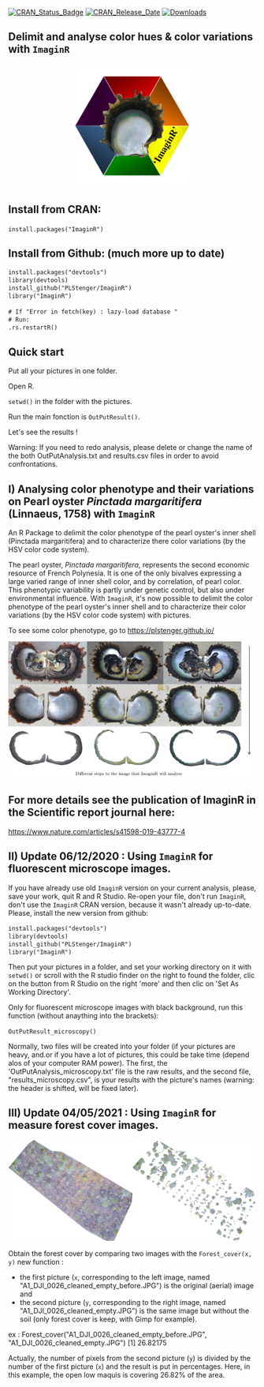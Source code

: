 
[![CRAN_Status_Badge](https://www.r-pkg.org/badges/version/ImaginR)](https://cran.r-project.org/package=ImaginR) [![CRAN_Release_Date](https://www.r-pkg.org/badges/ago/ImaginR)](https://cran.r-project.org/package=ImaginR)
[![Downloads](https://cranlogs.r-pkg.org/badges/grand-total/ImaginR)](https://cran.r-project.org/package=ImaginR)

## Delimit and analyse color hues & color variations with `ImaginR`

<div align="center">
<img src="https://github.com/PLStenger/ImaginR/blob/master/logo_imaginr.png" width="250" height="250">
</div>

## Install from CRAN:
`install.packages("ImaginR")`

## Install from Github: (much more up to date)

    install.packages("devtools")
    library(devtools)
    install_github("PLStenger/ImaginR")
    library("ImaginR")

    # If "Error in fetch(key) : lazy-load database "
    # Run:
    .rs.restartR()


## Quick start
Put all your pictures in one folder. 

Open R. 

`setwd()` in the folder with the pictures.

Run the main fonction is `OutPutResult()`. 

Let's see the results !

Warning: If you need to redo analysis, please delete or change the name of the both OutPutAnalysis.txt and results.csv files in order to avoid confrontations.


## I) Analysing color phenotype and their variations on Pearl oyster *Pinctada margaritifera* (Linnaeus, 1758) with `ImaginR`
An R Package to delimit the color phenotype of the pearl oyster's inner shell (Pinctada margaritifera) and to characterize there color variations (by the HSV color code system).

The pearl oyster, *Pinctada margaritifera*, represents the second economic resource of French Polynesia.
It is one of the only bivalves expressing a large varied range of inner shell color, and by correlation, of pearl color.
This phenotypic variability is partly under genetic control, but also under environmental influence.
With `ImaginR`, it's now possible to delimit the color phenotype of the pearl oyster's inner shell and to characterize their color variations (by the HSV color code system) with pictures.

To see some color phenotype, go to https://plstenger.github.io/

![alt tag](https://github.com/PLStenger/ImaginR/blob/master/pmarg.png)

## For more details see the publication of ImaginR in the Scientific report journal here:
https://www.nature.com/articles/s41598-019-43777-4


## II) Update 06/12/2020 : Using `ImaginR` for fluorescent microscope images.

If you have already use old `ImaginR` version on your current analysis, please, save your work, quit R and R Studio. Re-open your file, don't run `ImaginR`, don't use the `ImaginR` CRAN version, because it wasn't already up-to-date. Please, install the new version from github:

    install.packages("devtools")
    library(devtools)
    install_github("PLStenger/ImaginR")
    library("ImaginR")

Then put your pictures in a folder, and set your working directory on it with `setwd()` or scroll with the R studio finder on the right to found the folder, clic on the button from R Studio on the right 'more' and then clic on 'Set As Working Directory'.

Only for fluorescent microscope images with black background, run this function (without anaything into the brackets):

`OutPutResult_microscopy()`

Normally, two files will be created into your folder (if your pictures are heavy, and.or if you have a lot of pictures, this could be take time (depend alos of your computer RAM power).
The first, the 'OutPutAnalysis_microscopy.txt' file is the raw results, and the second file, "results_microscopy.csv", is your results with the picture's names (warning: the header is shifted, will be fixed later).

## III) Update 04/05/2021 : Using `ImaginR` for measure forest cover images.

![alt tag](https://github.com/PLStenger/ImaginR/blob/master/forest_cover.png)

Obtain the forest cover by comparing two images with the `Forest_cover(x, y)` new function :
- the first picture (`x`, corresponding to the left image, named "A1_DJI_0026_cleaned_empty_before.JPG") is the original (aerial) image and 
- the second picture (`y`, corresponding to the right image, named "A1_DJI_0026_cleaned_empty.JPG") is the same image but without the soil (only forest cover is keep, with Gimp for example).

ex : 
      Forest_cover("A1_DJI_0026_cleaned_empty_before.JPG", "A1_DJI_0026_cleaned_empty.JPG")
      [1] 26.82175

Actually, the number of pixels from the second picture (`y`) is divided by the number of the first picture (`x`) and the result is put in percentages.
Here, in this example, the open low maquis is covering 26.82% of the area.

